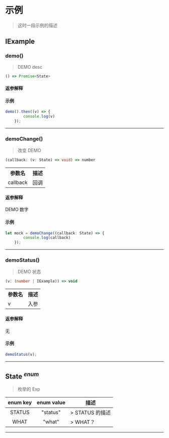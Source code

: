 # 示例

> 这时一段示例的描述

## IExample

### demo()
> DEMO desc

```ts
() => Promise<State>
```

#### 返参解释

#### 示例

```ts
demo().then((v) => {        console.log(v)    });
```

---

### demoChange()
> 改变 DEMO

```ts
(callback: (v: State) => void) => number
```
<table>
<tr>
<th>参数名</th>
<th>描述</th>
</tr>
<tr>
<td>callback</td>
<td>回调</td>
</tr>
</table>

#### 返参解释

DEMO 数字

#### 示例

```ts
let mock = demoChange((callback: State) => {        console.log(callback)    });
```

---

### demoStatus()
> DEMO 状态

```ts
(v: (number | IExample)) => void
```
<table>
<tr>
<th>参数名</th>
<th>描述</th>
</tr>
<tr>
<td>v</td>
<td>入参</td>
</tr>
</table>

#### 返参解释

无

#### 示例

```ts
demoStatus(v);
```

---

## State $^{enum}$
> 枚举的 Exp

| enum key | enum value | 描述 |
| :----: | :----: | ------ |
| STATUS | "status" | > STATUS 的描述 |
| WHAT | "what" | > WHAT？ |

---

